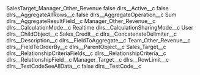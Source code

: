 <?xml version="1.0" encoding="UTF-8"?>
<CustomMetadata xmlns="http://soap.sforce.com/2006/04/metadata" xmlns:xsi="http://www.w3.org/2001/XMLSchema-instance" xmlns:xsd="http://www.w3.org/2001/XMLSchema">
    <label>SalesTarget_Manager_Other_Revenue</label>
    <protected>false</protected>
    <values>
        <field>dlrs__Active__c</field>
        <value xsi:type="xsd:boolean">false</value>
    </values>
    <values>
        <field>dlrs__AggregateAllRows__c</field>
        <value xsi:type="xsd:boolean">false</value>
    </values>
    <values>
        <field>dlrs__AggregateOperation__c</field>
        <value xsi:type="xsd:string">Sum</value>
    </values>
    <values>
        <field>dlrs__AggregateResultField__c</field>
        <value xsi:type="xsd:string">Manager_Other_Revenue__c</value>
    </values>
    <values>
        <field>dlrs__CalculationMode__c</field>
        <value xsi:type="xsd:string">Realtime</value>
    </values>
    <values>
        <field>dlrs__CalculationSharingMode__c</field>
        <value xsi:type="xsd:string">User</value>
    </values>
    <values>
        <field>dlrs__ChildObject__c</field>
        <value xsi:type="xsd:string">Sales_Credit__c</value>
    </values>
    <values>
        <field>dlrs__ConcatenateDelimiter__c</field>
        <value xsi:nil="true"/>
    </values>
    <values>
        <field>dlrs__Description__c</field>
        <value xsi:nil="true"/>
    </values>
    <values>
        <field>dlrs__FieldToAggregate__c</field>
        <value xsi:type="xsd:string">Team_Other_Revenue__c</value>
    </values>
    <values>
        <field>dlrs__FieldToOrderBy__c</field>
        <value xsi:nil="true"/>
    </values>
    <values>
        <field>dlrs__ParentObject__c</field>
        <value xsi:type="xsd:string">Sales_Target__c</value>
    </values>
    <values>
        <field>dlrs__RelationshipCriteriaFields__c</field>
        <value xsi:nil="true"/>
    </values>
    <values>
        <field>dlrs__RelationshipCriteria__c</field>
        <value xsi:nil="true"/>
    </values>
    <values>
        <field>dlrs__RelationshipField__c</field>
        <value xsi:type="xsd:string">Manager_Target__c</value>
    </values>
    <values>
        <field>dlrs__RowLimit__c</field>
        <value xsi:nil="true"/>
    </values>
    <values>
        <field>dlrs__TestCodeSeeAllData__c</field>
        <value xsi:type="xsd:boolean">false</value>
    </values>
    <values>
        <field>dlrs__TestCode__c</field>
        <value xsi:nil="true"/>
    </values>
</CustomMetadata>
